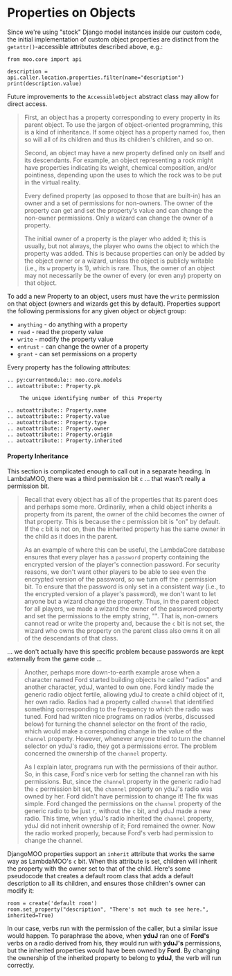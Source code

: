 # Properties on Objects

Since we're using "stock" Django model instances inside our custom code, the initial implementation of custom object properties are distinct from the `getattr()`-accessible attributes described above, e.g.:

    from moo.core import api

    description = api.caller.location.properties.filter(name="description")
    print(description.value)

Future improvements to the `AccessibleObject` abstract class may allow for direct access.

> First, an object has a property corresponding to every property in its parent object. To use the jargon of object-oriented programming, this is a kind of inheritance. If some object has a property named `foo`, then so will all of its children and thus its children's children, and so on.
>
> Second, an object may have a new property defined only on itself and its descendants. For example, an object representing a rock might have properties indicating its weight, chemical composition, and/or pointiness, depending upon the uses to which the rock was to be put in the virtual reality.
>
> Every defined property (as opposed to those that are built-in) has an owner and a set of permissions for non-owners. The owner of the property can get and set the property's value and can change the non-owner permissions. Only a wizard can change the owner of a property.
>
> The initial owner of a property is the player who added it; this is usually, but not always, the player who owns the object to which the property was added. This is because properties can only be added by the object owner or a wizard, unless the object is publicly writable (i.e., its `w` property is 1), which is rare. Thus, the owner of an object may not necessarily be the owner of every (or even any) property on that object.

To add a new Property to an object, users must have the `write` permission on that object (owners and wizards get this by default). Properties support the following permissions for any given object or object group:

* `anything` - do anything with a property
* `read` - read the property value
* `write` - modify the property value
* `entrust` - can change the owner of a property
* `grant` - can set permissions on a property

Every property has the following attributes:

```{eval-rst}
.. py:currentmodule:: moo.core.models
.. autoattribute:: Property.pk

    The unique identifying number of this Property

.. autoattribute:: Property.name
.. autoattribute:: Property.value
.. autoattribute:: Property.type
.. autoattribute:: Property.owner
.. autoattribute:: Property.origin
.. autoattribute:: Property.inherited
```

#### Property Inheritance

This section is complicated enough to call out in a separate heading. In LambdaMOO, there was a third permission bit `c` ... that wasn't really a permission bit.

> Recall that every object has all of the properties that its parent does and perhaps some more. Ordinarily, when a child object inherits a property from its parent, the owner of the child becomes the owner of that property. This is because the `c` permission bit is "on" by default. If the `c` bit is not on, then the inherited property has the same owner in the child as it does in the parent.
>
> As an example of where this can be useful, the LambdaCore database ensures that every player has a `password` property containing the encrypted version of the player's connection password. For security reasons, we don't want other players to be able to see even the encrypted version of the password, so we turn off the `r` permission bit. To ensure that the password is only set in a consistent way (i.e., to the encrypted version of a player's password), we don't want to let anyone but a wizard change the property. Thus, in the parent object for all players, we made a wizard the owner of the password property and set the permissions to the empty string, "". That is, non-owners cannot read or write the property and, because the `c` bit is not set, the wizard who owns the property on the parent class also owns it on all of the descendants of that class.

... we don't actually have this specific problem because passwords are kept externally from the game code ...

> Another, perhaps more down-to-earth example arose when a character named Ford started building objects he called "radios" and another character, yduJ, wanted to own one. Ford kindly made the generic radio object fertile, allowing yduJ to create a child object of it, her own radio. Radios had a property called `channel` that identified something corresponding to the frequency to which the radio was tuned. Ford had written nice programs on radios (verbs, discussed below) for turning the channel selector on the front of the radio, which would make a corresponding change in the value of the `channel` property. However, whenever anyone tried to turn the channel selector on yduJ's radio, they got a permissions error. The problem concerned the ownership of the `channel` property.
>
> As I explain later, programs run with the permissions of their author. So, in this case, Ford's nice verb for setting the channel ran with his permissions. But, since the `channel` property in the generic radio had the `c` permission bit set, the `channel` property on yduJ's radio was owned by her. Ford didn't have permission to change it! The fix was simple. Ford changed the permissions on the `channel` property of the generic radio to be just `r`, without the `c` bit, and yduJ made a new radio. This time, when yduJ's radio inherited the `channel` property, yduJ did not inherit ownership of it; Ford remained the owner. Now the radio worked properly, because Ford's verb had permission to change the channel.
>

DjangoMOO properties support an `inherit` attribute that works the same way as LambdaMOO's `c` bit. When this attribute is set, children will inherit the property with the owner set to that of the child. Here's some pseudocode that creates a default room class that adds a default description to all its children, and ensures those children's owner can modify it:

    room = create('default room')
    room.set_property("description", "There's not much to see here.", inherited=True)

In our case, verbs run with the permission of the caller, but a similar issue would happen. To paraphrase the above, when **yduJ** ran one of **Ford's** verbs on a radio derived from his, they would run with **yduJ's** permissions, but the inherited properties would have been owned by **Ford**. By changing the ownership of the inherited property to belong to **yduJ**, the verb will run correctly.
